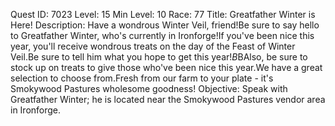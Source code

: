 Quest ID: 7023
Level: 15
Min Level: 10
Race: 77
Title: Greatfather Winter is Here!
Description: Have a wondrous Winter Veil, friend!Be sure to say hello to Greatfather Winter, who's currently in Ironforge!If you've been nice this year, you'll receive wondrous treats on the day of the Feast of Winter Veil.Be sure to tell him what you hope to get this year!$B$BAlso, be sure to stock up on treats to give those who've been nice this year.We have a great selection to choose from.Fresh from our farm to your plate - it's Smokywood Pastures wholesome goodness!
Objective: Speak with Greatfather Winter; he is located near the Smokywood Pastures vendor area in Ironforge.
